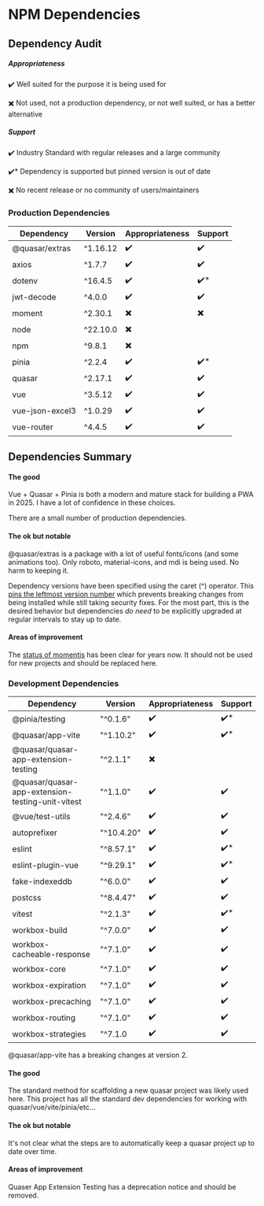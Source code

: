 # NPM Dependencies

## Dependency Audit

##### Appropriateness
:heavy_check_mark: Well suited for the purpose it is being used for

:heavy_multiplication_x: Not used, not a production dependency, or not well suited, or has a better alternative

##### Support
:heavy_check_mark: Industry Standard with regular releases and a large community

:heavy_check_mark:\* Dependency is supported but pinned version is out of date

:heavy_multiplication_x: No recent release or no community of users/maintainers

### Production Dependencies

Dependency | Version | Appropriateness | Support |
--- | --- | --- | --- |
@quasar/extras | ^1.16.12 | :heavy_check_mark: | :heavy_check_mark: |
axios | ^1.7.7 | :heavy_check_mark: | :heavy_check_mark: |
dotenv | ^16.4.5 | :heavy_check_mark: | :heavy_check_mark:\* |
jwt-decode | ^4.0.0 | :heavy_check_mark: | :heavy_check_mark: |
moment | ^2.30.1 | :heavy_multiplication_x: | :heavy_multiplication_x: |
node | ^22.10.0 |:heavy_multiplication_x: | | 
npm | ^9.8.1 | :heavy_multiplication_x: | |
pinia | ^2.2.4 | :heavy_check_mark: | :heavy_check_mark:\* |
quasar | ^2.17.1 | :heavy_check_mark: | :heavy_check_mark: |
vue | ^3.5.12 | :heavy_check_mark: | :heavy_check_mark: |
vue-json-excel3 | ^1.0.29 | :heavy_check_mark: | :heavy_check_mark: |
vue-router | ^4.4.5 | :heavy_check_mark: | :heavy_check_mark: | 


## Dependencies Summary

#### The good
Vue + Quasar + Pinia is both a modern and mature stack for building a PWA in 2025.
I have a lot of confidence in these choices.

There are a small number of production dependencies.

#### The ok but notable

@quasar/extras is a package with a lot of useful fonts/icons (and some animations too).
Only roboto, material-icons, and mdi is being used.
No harm to keeping it.

Dependency versions have been specified using the caret (^) operator.
This [pins the leftmost version number](https://github.com/npm/node-semver?tab=readme-ov-file#caret-ranges-123-025-004) which prevents breaking changes from being installed while still taking security fixes.
For the most part, this is the desired behavior but dependencies _do need_ to be explicitly upgraded at regular intervals to stay up to date.

#### Areas of improvement

The [status of momentjs](https://momentjs.com/docs/#/-project-status/) has been clear for years now.
It should not be used for new projects and should be replaced here.

### Development Dependencies

Dependency | Version | Appropriateness | Support |
--- | --- | --- | --- |
@pinia/testing | "^0.1.6" | :heavy_check_mark: | :heavy_check_mark:\* |
@quasar/app-vite | "^1.10.2" | :heavy_check_mark: | :heavy_check_mark:\* |
@quasar/quasar-app-extension-testing | "^2.1.1" | :heavy_multiplication_x: | |
@quasar/quasar-app-extension-testing-unit-vitest | "^1.1.0" | :heavy_check_mark: | :heavy_check_mark: |
@vue/test-utils | "^2.4.6" | :heavy_check_mark: | :heavy_check_mark: |
autoprefixer | "^10.4.20" | :heavy_check_mark: | :heavy_check_mark: |
eslint | "^8.57.1" | :heavy_check_mark: | :heavy_check_mark:\* |
eslint-plugin-vue | "^9.29.1" | :heavy_check_mark: | :heavy_check_mark:\* |
fake-indexeddb | "^6.0.0" | :heavy_check_mark: | :heavy_check_mark: |
postcss | "^8.4.47" | :heavy_check_mark: | :heavy_check_mark: |
vitest | "^2.1.3" | :heavy_check_mark: | :heavy_check_mark:\* |
workbox-build | "^7.0.0" | :heavy_check_mark: | :heavy_check_mark: |
workbox-cacheable-response | "^7.1.0" | :heavy_check_mark: | :heavy_check_mark: |
workbox-core | "^7.1.0" | :heavy_check_mark: | :heavy_check_mark: |
workbox-expiration | "^7.1.0" | :heavy_check_mark: | :heavy_check_mark: |
workbox-precaching | "^7.1.0" | :heavy_check_mark: | :heavy_check_mark: |
workbox-routing | "^7.1.0" | :heavy_check_mark: | :heavy_check_mark: |
workbox-strategies | "^7.1.0 | :heavy_check_mark: | :heavy_check_mark: |

@quasar/app-vite has a breaking changes at version 2.

#### The good
The standard method for scaffolding a new quasar project was likely used here.
This project has all the standard dev dependencies for working with quasar/vue/vite/pinia/etc...

#### The ok but notable
It's not clear what the steps are to automatically keep a quasar project up to date over time.

#### Areas of improvement
Quaser App Extension Testing has a deprecation notice and should be removed.
